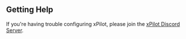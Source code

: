 ## Getting Help

If you're having trouble configuring xPilot, please join the [xPilot Discord Server](https://vats.im/xpilot-discord).